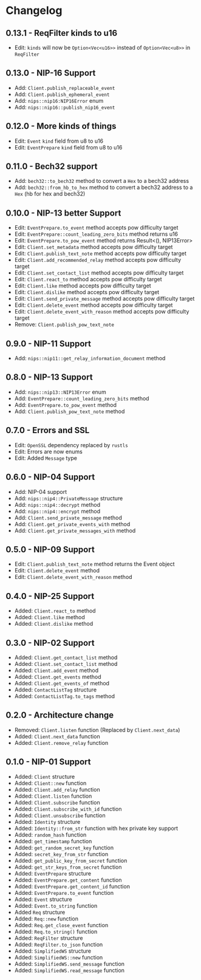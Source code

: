 # Changelog

## 0.13.1 - ReqFilter kinds to u16

- Edit: `kinds` will now be `Option<Vec<u16>>` instead of `Option<Vec<u8>>` in `ReqFilter`

## 0.13.0 - NIP-16 Support

- Add: `Client.publish_replaceable_event`
- Add: `Client.publish_ephemeral_event`
- Add: `nips::nip16:NIP16Error` enum
- Add: `nips::nip16::publish_nip16_event`

## 0.12.0 - More kinds of things

- Edit: `Event` `kind` field from u8 to u16
- Edit: `EventPrepare` `kind` field from u8 to u16

## 0.11.0 - Bech32 support

- Add: `bech32::to_bech32` method to convert a `Hex` to a bech32 address
- Add: `bech32::from_hb_to_hex` method to convert a bech32 address to a `Hex` (hb for hex and bech32)

## 0.10.0 - NIP-13 better Support

- Edit: `EventPrepare.to_event` method accepts pow difficulty target
- Edit: `EventPrepare::count_leading_zero_bits` method returns u16
- Edit: `EventPrepare.to_pow_event` method returns Result<(), NIP13Error>
- Edit: `Client.set_metadata` method accepts pow difficulty target
- Edit: `Client.publish_text_note` method accepts pow difficulty target
- Edit: `Client.add_recommended_relay` method accepts pow difficulty target
- Edit: `Client.set_contact_list` method accepts pow difficulty target
- Edit: `Client.react_to` method accepts pow difficulty target
- Edit: `Client.like` method accepts pow difficulty target
- Edit: `Client.dislike` method accepts pow difficulty target
- Edit: `Client.send_private_message` method accepts pow difficulty target
- Edit: `Client.delete_event` method accepts pow difficulty target
- Edit: `Client.delete_event_with_reason` method accepts pow difficulty target
- Remove: `Client.publish_pow_text_note`

## 0.9.0 - NIP-11 Support

- Add: `nips::nip11::get_relay_information_document` method

## 0.8.0 - NIP-13 Support

- Add: `nips::nip13::NIP13Error` enum
- Add: `EventPrepare::count_leading_zero_bits` method
- Add: `EventPrepare.to_pow_event` method
- Add: `Client.publish_pow_text_note` method

## 0.7.0 - Errors and SSL

- Edit: `OpenSSL` dependency replaced by `rustls`
- Edit: Errors are now enums
- Edit: Added `Message` type

## 0.6.0 - NIP-04 Support

- Add: NIP-04 support
- Add: `nips::nip4::PrivateMessage` structure
- Add: `nips::nip4::decrypt` method
- Add: `nips::nip4::encrypt` method
- Add: `Client.send_private_message` method
- Add: `Client.get_private_events_with` method
- Add: `Client.get_private_messages_with` method

## 0.5.0 - NIP-09 Support

- Edit: `Client.publish_text_note` method returns the Event object
- Edit: `Client.delete_event` method
- Edit: `Client.delete_event_with_reason` method

## 0.4.0 - NIP-25 Support

- Added: `Client.react_to` method
- Added: `Client.like` method
- Added: `Client.dislike` method

## 0.3.0 - NIP-02 Support

- Added: `Client.get_contact_list` method
- Added: `Client.set_contact_list` method
- Added: `Client.add_event` method
- Added: `Client.get_events` method
- Added: `Client.get_events_of` method
- Added: `ContactListTag` structure
- Added: `ContactListTag.to_tags` method

## 0.2.0 - Architecture change

- Removed: `Client.listen` function (Replaced by `Client.next_data`)
- Added: `Client.next_data` function
- Added: `Client.remove_relay` function

## 0.1.0 - NIP-01 Support

- Added: `Client` structure
- Added: `Client::new` function
- Added: `Client.add_relay` function
- Added: `Client.listen` function
- Added: `Client.subscribe` function
- Added: `Client.subscribe_with_id` function
- Added: `Client.unsubscribe` function
- Added: `Identity` structure
- Added: `Identity::from_str` function with hex private key support
- Added: `random_hash` function
- Added: `get_timestamp` function
- Added: `get_random_secret_key` function
- Added: `secret_key_from_str` function
- Added: `get_public_key_from_secret` function
- Added: `get_str_keys_from_secret` function
- Added: `EventPrepare` structure
- Added: `EventPrepare.get_content` function
- Added: `EventPrepare.get_content_id` function
- Added: `EventPrepare.to_event` function
- Added: `Event` structure
- Added: `Event.to_string` function
- Added `Req` structure
- Added: `Req::new` function
- Added: `Req.get_close_event` function
- Added: `Req.to_string()` function
- Added: `ReqFilter` structure
- Added: `ReqFilter.to_json` function
- Added: `SimplifiedWS` structure
- Added: `SimplifiedWS::new` function
- Added: `SimplifiedWS.send_message` function
- Added: `SimplifiedWS.read_message` function
